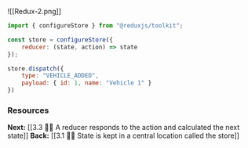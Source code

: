 
![[Redux-2.png]]


```javascript
import { configureStore } from "@reduxjs/toolkit";

const store = configureStore({
	reducer: (state, action) => state
});

store.dispatch({ 
	type: "VEHICLE_ADDED",
	payload: { id: 1, name: "Vehicle 1" }
})
```


### Resources

**Next:** [[3.3 🤷‍♂️ A reducer responds to the action and calculated the next state]]
**Back:** [[3.1 🤷‍♂️ State is kept in a central location called the store]]